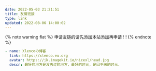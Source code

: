 ```yaml
---
date: 2022-05-03 21:21:51
title: 友情链接
type: link
updated: 2022-08-06 14:00:02
---
```


{% note warning flat %}
申请友链的请先添加本站添加再申请 ! !
{% endnote %}

```yml
- name: Xlencoの博客
  link: https://xlenco.eu.org
  avatar: https://ik.imagekit.io/nicexl/head.jpg
  descr: 最好的地方是没去过的地方，最好的时光，是回不来的时光。
```
